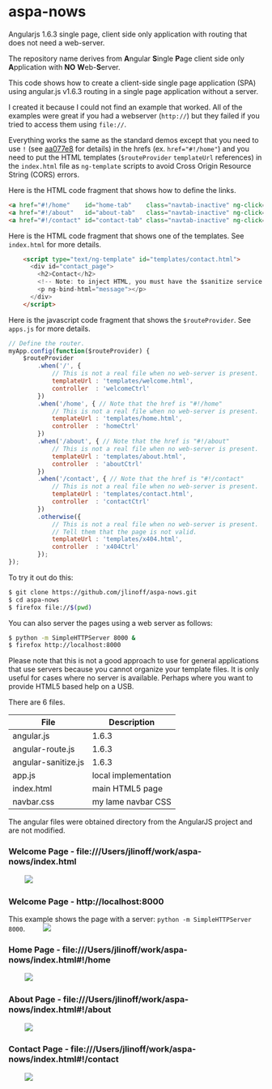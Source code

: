 # aspa-nows
Angularjs 1.6.3 single page, client side only application with routing that does not need a web-server.

The repository name derives from **A**ngular **S**ingle **P**age client side only **A**pplication with **NO** **W**eb-**S**erver.

This code shows how to create a client-side single page application (SPA) using angular.js v1.6.3 routing in a
single page application without a server. 

I created it because I could not find an example that worked. All of the examples were great if you had
a webserver (`http://`) but they failed if you tried to access them using `file://`.

Everything works the same as the standard demos except that you need to use `!` (see [aa077e8](https://github.com/angular/angular.js/commit/aa077e81129c740041438688dff2e8d20c3d7b52) for details) in the hrefs (ex. `href="#!/home"`) and you
need to put the HTML templates (`$routeProvider` `templateUrl` references) in the `index.html` file as `ng-template` scripts
to avoid Cross Origin Resource String (CORS) errors.

Here is the HTML code fragment that shows how to define the links.

```html
<a href="#!/home"    id="home-tab"    class="navtab-inactive" ng-click="activate($event)">Home</a>
<a href="#!/about"   id="about-tab"   class="navtab-inactive" ng-click="activate($event)">About</a>
<a href="#!/contact" id="contact-tab" class="navtab-inactive" ng-click="activate($event)">Contact</a>
```

Here is the HTML code fragment that shows one of the templates. See `index.html` for more details.

```html
    <script type="text/ng-template" id="templates/contact.html">
      <div id="contact_page">
        <h2>Contact</h2>
        <!-- Note: to inject HTML, you must have the $sanitize service avalable. -->
        <p ng-bind-html="message"></p>
      </div>
    </script>
```

Here is the javascript code fragment that shows the `$routeProvider`. See `apps.js` for more details.

```javascript
// Define the router.
myApp.config(function($routeProvider) {
    $routeProvider
        .when('/', {
            // This is not a real file when no web-server is present.
            templateUrl : 'templates/welcome.html',
            controller  : 'welcomeCtrl'
        })
        .when('/home', { // Note that the href is "#!/home"
            // This is not a real file when no web-server is present.
            templateUrl : 'templates/home.html',
            controller  : 'homeCtrl'
        })
        .when('/about', { // Note that the href is "#!/about"
            // This is not a real file when no web-server is present.
            templateUrl : 'templates/about.html',
            controller  : 'aboutCtrl'
        })
        .when('/contact', { // Note that the href is "#!/contact"
            // This is not a real file when no web-server is present.
            templateUrl : 'templates/contact.html',
            controller  : 'contactCtrl'
        })
        .otherwise({
            // This is not a real file when no web-server is present.
            // Tell them that the page is not valid.
            templateUrl : 'templates/x404.html',
            controller  : 'x404Ctrl'
        });
});
```

To try it out do this:

```bash
$ git clone https://github.com/jlinoff/aspa-nows.git
$ cd aspa-nows
$ firefox file://$(pwd)
```

You can also server the pages using a web server as follows:

```bash
$ python -m SimpleHTTPServer 8000 &
$ firefox http://localhost:8000
```

Please note that this is not a good approach to use for general applications that use servers because
you cannot organize your template files. It is only useful for cases where no server is available. Perhaps
where you want to provide HTML5 based help on a USB.

There are 6 files.

| File | Description |
| ---- | ----------- |
| angular.js | 1.6.3 |
| angular-route.js | 1.6.3 |
| angular-sanitize.js | 1.6.3 |
| app.js | local implementation |
| index.html | main HTML5 page |
| navbar.css | my lame navbar CSS |

The angular files were obtained directory from the AngularJS project and are not modified.

### Welcome Page - file:///Users/jlinoff/work/aspa-nows/index.html
&nbsp;&nbsp;&nbsp;&nbsp;&nbsp;&nbsp;&nbsp;&nbsp;<img src="https://cloud.githubusercontent.com/assets/2991242/24829591/ac6bdcdc-1c29-11e7-9651-c7df1a606b7f.png">

### Welcome Page - http://localhost:8000
This example shows the page with a server: `python -m SimpleHTTPServer 8000`.
&nbsp;&nbsp;&nbsp;&nbsp;&nbsp;&nbsp;&nbsp;&nbsp;<img src="https://cloud.githubusercontent.com/assets/2991242/24829603/c4ca7cd4-1c29-11e7-9ff1-f212204286c6.png">

### Home Page - file:///Users/jlinoff/work/aspa-nows/index.html#!/home
&nbsp;&nbsp;&nbsp;&nbsp;&nbsp;&nbsp;&nbsp;&nbsp;<img src="https://cloud.githubusercontent.com/assets/2991242/24829592/b2ad1782-1c29-11e7-9376-d83346ac3046.png">

### About Page - file:///Users/jlinoff/work/aspa-nows/index.html#!/about
&nbsp;&nbsp;&nbsp;&nbsp;&nbsp;&nbsp;&nbsp;&nbsp;<img src="https://cloud.githubusercontent.com/assets/2991242/24829760/d06743da-1c2c-11e7-8674-584ae5c717a9.png">

### Contact Page - file:///Users/jlinoff/work/aspa-nows/index.html#!/contact
&nbsp;&nbsp;&nbsp;&nbsp;&nbsp;&nbsp;&nbsp;&nbsp;<img src="https://cloud.githubusercontent.com/assets/2991242/24829600/ba6cc7ba-1c29-11e7-9082-e70a1e3609de.png">
